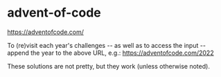 # advent-of-code

https://adventofcode.com/

To (re)visit each year's challenges -- as well as to access the input -- append the year to the above URL, e.g.:
https://adventofcode.com/2022

These solutions are not pretty, but they work (unless otherwise noted).